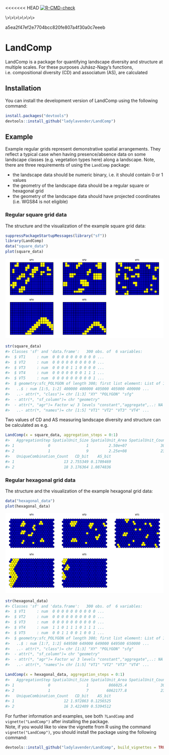 
<!-- Readme document of LandComp R package -->

\<\<\<\<\<\<\< HEAD <!-- badges: start -->
[![R-CMD-check](https://github.com/ladylavender/LandComp/actions/workflows/R-CMD-check.yaml/badge.svg)](https://github.com/ladylavender/LandComp/actions/workflows/R-CMD-check.yaml)
<!-- badges: end --> \>\>\>\>\>\>\>
a5ea2f47ef2e7704bcc820fe807a4f30a0c7eeeb

# LandComp

LandComp is a package for quantifying landscape diversity and structure
at multiple scales. For these purposes Juhász-Nagy’s functions,
i.e. compositional diversity (CD) and associatum (AS), are calculated

## Installation

You can install the development version of LandComp using the following
command:

``` r
install.packages("devtools")
devtools::install_github("ladylavender/LandComp")
```

## Example

Example regular grids represent demonstrative spatial arrangements. They
reflect a typical case when having presence/absence data on some
landscape classes (e.g. vegetation types here) along a landscape. Note,
there are three requirements of using the `LandComp` package:

- the landscape data should be numeric binary, i.e. it should contain 0
  or 1 values
- the geometry of the landscape data should be a regular square or
  hexagonal grid
- the geometry of the landscape data should have projected coordinates
  (i.e. WGS84 is not eligible)

### Regular square grid data

The structure and the visualization of the example square grid data:

``` r
suppressPackageStartupMessages(library("sf"))
library(LandComp)
data("square_data")
plot(square_data)
```

![](man/figures/README-square_data-1.png)<!-- -->

``` r
str(square_data)
#> Classes 'sf' and 'data.frame':   300 obs. of  6 variables:
#>  $ VT1     : num  0 0 0 0 0 0 0 0 0 0 ...
#>  $ VT2     : num  0 0 0 0 0 0 0 0 0 0 ...
#>  $ VT3     : num  0 0 0 0 1 1 0 0 0 0 ...
#>  $ VT4     : num  0 0 0 0 0 0 0 1 1 1 ...
#>  $ VT5     : num  0 0 0 0 0 0 0 0 0 1 ...
#>  $ geometry:sfc_POLYGON of length 300; first list element: List of 1
#>   ..$ : num [1:5, 1:2] 400000 400000 405000 405000 400000 ...
#>   ..- attr(*, "class")= chr [1:3] "XY" "POLYGON" "sfg"
#>  - attr(*, "sf_column")= chr "geometry"
#>  - attr(*, "agr")= Factor w/ 3 levels "constant","aggregate",..: NA NA NA NA NA
#>   ..- attr(*, "names")= chr [1:5] "VT1" "VT2" "VT3" "VT4" ...
```

Two values of CD and AS measuring landscape diversity and structure can
be calculated as e.g.

``` r
LandComp(x = square_data, aggregation_steps = 0:1)
#>   AggregationStep SpatialUnit_Size SpatialUnit_Area SpatialUnit_Count
#> 1               0                1         2.50e+07               300
#> 2               1                9         2.25e+08               234
#>   UniqueCombination_Count   CD_bit    AS_bit
#> 1                      13 2.755349 0.1709469
#> 2                      18 3.176364 1.0874836
```

### Regular hexagonal grid data

The structure and the visualization of the example hexagonal grid data:

``` r
data("hexagonal_data")
plot(hexagonal_data)
```

![](man/figures/README-hexagonal_data-1.png)<!-- -->

``` r
str(hexagonal_data)
#> Classes 'sf' and 'data.frame':   300 obs. of  6 variables:
#>  $ VT1     : num  0 0 0 0 0 0 0 0 0 0 ...
#>  $ VT2     : num  0 0 0 0 0 0 0 0 0 0 ...
#>  $ VT3     : num  0 0 0 0 0 0 0 0 0 0 ...
#>  $ VT4     : num  1 1 0 1 1 1 0 1 1 1 ...
#>  $ VT5     : num  0 0 1 1 0 0 1 0 0 1 ...
#>  $ geometry:sfc_POLYGON of length 300; first list element: List of 1
#>   ..$ : num [1:7, 1:2] 649500 649000 649000 649500 650000 ...
#>   ..- attr(*, "class")= chr [1:3] "XY" "POLYGON" "sfg"
#>  - attr(*, "sf_column")= chr "geometry"
#>  - attr(*, "agr")= Factor w/ 3 levels "constant","aggregate",..: NA NA NA NA NA
#>   ..- attr(*, "names")= chr [1:5] "VT1" "VT2" "VT3" "VT4" ...
```

``` r
LandComp(x = hexagonal_data, aggregation_steps = 0:1)
#>   AggregationStep SpatialUnit_Size SpatialUnit_Area SpatialUnit_Count
#> 1               0                1         866025.4               300
#> 2               1                7        6062177.8               234
#>   UniqueCombination_Count   CD_bit    AS_bit
#> 1                      12 1.972863 0.1256525
#> 2                      16 3.422409 0.5394512
```

For further information and examples, see both `?LandComp` and
`vignette("LandComp")` after installing the package.  
Note, if you would like to view the vignette from R using the command
`vignette("LandComp")`, you should install the package using the
following command:

``` r
devtools::install_github("ladylavender/LandComp", build_vignettes = TRUE)
```
